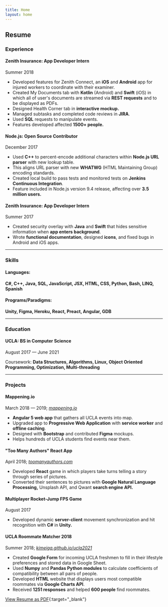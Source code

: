 ```yaml
---
title: Home
layout: home
---
```


## Resume

### Experience

#### Zenith Insurance: App Developer Intern

Summer 2018

- Developed features for Zenith Connect, an **iOS** and **Android** app for injured workers to coordinate with their examiner.
- Created My Documents tab with **Kotlin** (Android) and **Swift** (iOS) in which all of user's documents are streamed via **REST requests** and to be displayed as PDFs.
- Designed Health Corner tab in **interactive mockup.**
- Managed subtasks and completed code reviews in **JIRA**.
- Used **SQL** requests to manipulate events.
- Features developed affected **1500+ people.**

#### Node.js: Open Source Contributor

December 2017

- Used **C++** to percent-encode additional characters within **Node.js URL parser** with new lookup table.
- This aligns URL parser with new **WHATWG** (HTML Maintaining Group) encoding standards.
- Created local build to pass tests and monitored tests on **Jenkins Continuous Integration**.
- Feature included in Node.js version 9.4 release, affecting over **3.5 million users.**

#### Zenith Insurance: App Developer Intern

Summer 2017

- Created security overlay with **Java** and **Swift** that hides sensitive information when **app enters background**.
- Wrote **functional documentation**, designed **icons**, and fixed bugs in Android and iOS apps.

---

### Skills

#### Languages:

**C#, C++, Java, SQL, JavaScript, JSX, HTML, CSS, Python, Bash, LINQ, Spanish**

#### Programs/Paradigms:

**Unity, Figma, Heroku, React, Preact, Angular, GDB**

---

### Education

#### UCLA: BS in Computer Science

August 2017 — June 2021

Coursework: **Data Structures, Algorithms, Linux, Object Oriented Programming, Optimization, Multi-threading**

---

### Projects

#### Mappening.io

March 2018 — 2019; _[mappening.io](www.mappening.io)_

- **Angular 5 web app** that gathers all UCLA events into map.
- Upgraded app to **Progressive Web Application** with **service worker** and **offline caching**.
- Designed with **Bootstrap** and contributed **Figma** mockups.
- Helps hundreds of UCLA students find events near them.

#### "Too Many Authors" React App

April 2018; _[toomanyauthors.com](www.toomanyauthors.com)_

- Developed **React** game in which players take turns telling a story through series of pictures.
- Converted their sentences to pictures with **Google Natural Language Processing,** Unsplash API, and Qwant **search engine API.**

#### Multiplayer Rocket-Jump FPS Game

August 2017

- Developed dynamic **server-client** movement synchronization and hit recognition with **C#** in **Unity.**

#### UCLA Roommate Matcher 2018

Summer 2018; _[kimeiga.github.io/ucla2021](https://kimeiga.github.io/ucla2021/)_

- Created **Google Form** for incoming UCLA freshmen to fill in their lifestyle preferences and stored data in Google Sheet.
- Used **Numpy** and **Pandas Python modules** to calculate coefficients of compatibility between all pairs of people.
- Developed **HTML** website that displays users most compatible roommates via **Google Charts API**.
- Received **1251 responses** and helped **600 people** find roommates.

[View Resume as PDF](/assets/resume.pdf){:target="_blank"}

